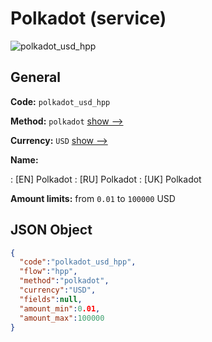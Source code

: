 
# Polkadot (service) 
![polkadot_usd_hpp](https://static.openfintech.io/payment_methods/polkadot_usd_hpp/logo.svg?w=400&c=v0.59.26#w200)  

## General 
 
**Code:** `polkadot_usd_hpp` 
 
**Method:** `polkadot` 
 [show -->](/payment-methods/polkadot/) 
 
**Currency:** `USD` [show -->](/currencies/USD/) 
 
**Name:** 
 
:	[EN] Polkadot 
:	[RU] Polkadot 
:	[UK] Polkadot 
 
**Amount limits:** from `0.01` to `100000` USD 

## JSON Object 

```json
{
  "code":"polkadot_usd_hpp",
  "flow":"hpp",
  "method":"polkadot",
  "currency":"USD",
  "fields":null,
  "amount_min":0.01,
  "amount_max":100000
}
```  
